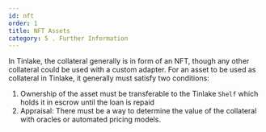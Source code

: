 ```yaml
---
id: nft
order: 1
title: NFT Assets
category: 5 . Further Information
---
```


In Tinlake, the collateral generally is in form of an NFT, though any other collateral could be used with a custom adapter. For an asset to be used as collateral in Tinlake, it generally must satisfy two conditions:
1) Ownership of the asset must be transferable to the Tinlake `Shelf` which holds it in escrow until the loan is repaid
2) Appraisal: There must be a way to determine the value of the collateral with oracles or automated pricing models. 
